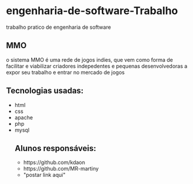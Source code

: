 # engenharia-de-software-Trabalho
trabalho pratico de engenharia de software

<h2>MMO</h2>
o sistema MMO é uma rede de jogos indies, que vem como forma de facilitar e viabilizar criadores indepedentes e pequenas desenvolvedoras a expor seu trabalho e entrar no mercado de jogos
<br>
<h2>Tecnologias usadas:</h2>
  <ul>
    <li>html</li>
    <li>css</li>
    <li>apache</li>
    <li>php</li>
    <li>mysql</li>
  </u1>
  
  ## Alunos responsáveis:
   <ul>
    <li> https://github.com/kdaon </li>
    <li> https://github.com/MR-martiny </li>
    <li> "postar link aqui" </li>
  </u1>
